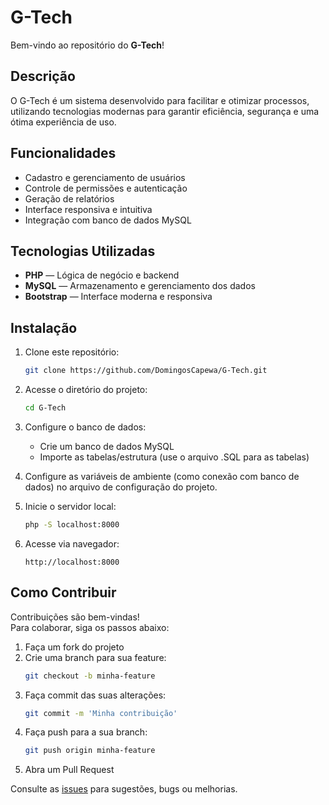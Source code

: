 # G-Tech

Bem-vindo ao repositório do **G-Tech**!

## Descrição

O G-Tech é um sistema desenvolvido para facilitar e otimizar processos, utilizando tecnologias modernas para garantir eficiência, segurança e uma ótima experiência de uso.

## Funcionalidades

- Cadastro e gerenciamento de usuários
- Controle de permissões e autenticação
- Geração de relatórios
- Interface responsiva e intuitiva
- Integração com banco de dados MySQL

## Tecnologias Utilizadas

- **PHP** — Lógica de negócio e backend
- **MySQL** — Armazenamento e gerenciamento dos dados
- **Bootstrap** — Interface moderna e responsiva

## Instalação

1. Clone este repositório:
    ```bash
    git clone https://github.com/DomingosCapewa/G-Tech.git
    ```
2. Acesse o diretório do projeto:
    ```bash
    cd G-Tech
    ```
3. Configure o banco de dados:
    - Crie um banco de dados MySQL
    - Importe as tabelas/estrutura (use o arquivo .SQL para as tabelas)

4. Configure as variáveis de ambiente (como conexão com banco de dados) no arquivo de configuração do projeto.

6. Inicie o servidor local:
    ```bash
    php -S localhost:8000
    ```
7. Acesse via navegador:
    ```
    http://localhost:8000
    ```

## Como Contribuir

Contribuições são bem-vindas!  
Para colaborar, siga os passos abaixo:

1. Faça um fork do projeto
2. Crie uma branch para sua feature:
    ```bash
    git checkout -b minha-feature
    ```
3. Faça commit das suas alterações:
    ```bash
    git commit -m 'Minha contribuição'
    ```
4. Faça push para a sua branch:
    ```bash
    git push origin minha-feature
    ```
5. Abra um Pull Request

Consulte as [issues](https://github.com/DomingosCapewa/G-Tech/issues) para sugestões, bugs ou melhorias.


